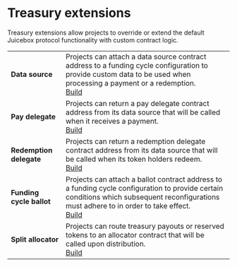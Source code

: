 # Treasury extensions

Treasury extensions allow projects to override or extend the default Juicebox protocol functionality with custom contract logic.

|                               |                                                                                                                                                                                                   |
| ----------------------------- | ------------------------------------------------------------------------------------------------------------------------------------------------------------------------------------------------- |
| **Data source** | Projects can attach a data source contract address to a funding cycle configuration to provide custom data to be used when processing a payment or a redemption.<br/>[Build](/dev/build/treasury-extensions/data-source.md)                         |
| **Pay delegate**              | Projects can return a pay delegate contract address from its data source that will be called when it receives a payment.<br/>[Build](/dev/build/treasury-extensions/pay-delegate.md)                                                                          |
| **Redemption delegate**       | Projects can return a redemption delegate contract address from its data source that will be called when its token holders redeem.<br/>[Build](/dev/build/treasury-extensions/redemption-delegate.md)                                                                |
| **Funding cycle ballot**      | Projects can attach a ballot contract address to a funding cycle configuration to provide certain conditions which subsequent reconfigurations must adhere to in order to take effect.<br/>[Build](/dev/build/treasury-extensions/ballot.md)  |
| **Split allocator**           | Projects can route treasury payouts or reserved tokens to an allocator contract that will be called upon distribution.<br/>[Build](/dev/build/treasury-extensions/split-allocator.md)                                                                   |

